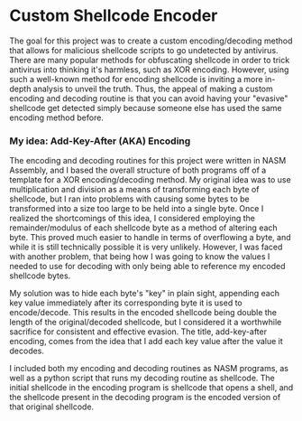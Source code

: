 # Custom Shellcode Encoder

The goal for this project was to create a custom encoding/decoding method that allows for malicious shellcode scripts to go undetected by antivirus. There are many popular methods for obfuscating shellcode in order to trick antivirus into thinking it's harmless, such as XOR encoding. However, using such a well-known method for encoding shellcode is inviting a more in-depth analysis to unveil the truth. Thus, the appeal of making a custom encoding and decoding routine is that you can avoid having your "evasive" shellcode get detected simply because someone else has used the same encoding method before.

### My idea: Add-Key-After (AKA) Encoding

The encoding and decoding routines for this project were written in NASM Assembly, and I based the overall structure of both programs off of a template for a XOR encoding/decoding method. My original idea was to use multiplication and division as a means of transforming each byte of shellcode, but I ran into problems with causing some bytes to be transformed into a size too large to be held into a single byte. Once I realized the shortcomings of this idea, I considered employing the remainder/modulus of each shellcode byte as a method of altering each byte. This proved much easier to handle in terms of overflowing a byte, and while it is still technically possible it is very unlikely. However, I was faced with another problem, that being how I was going to know the values I needed to use for decoding with only being able to reference my encoded shellcode bytes.

My solution was to hide each byte's "key" in plain sight, appending each key value immediately after its corresponding byte it is used to encode/decode. This results in the encoded shellcode being double the length of the original/decoded shellcode, but I considered it a worthwhile sacrifice for consistent and effective evasion. The title, add-key-after encoding, comes from the idea that I add each key value after the value it decodes.

I included both my encoding and decoding routines as NASM programs, as well as a python script that runs my decoding routine as shellcode. The initial shellcode in the encoding program is shellcode that opens a shell, and the shellcode present in the decoding program is the encoded version of that original shellcode.
